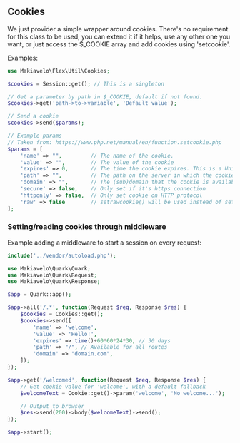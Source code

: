 ## Cookies
We just provider a simple wrapper around cookies. There's no requirement for this class to be used, you can extend it if it helps, use any other one you want, or just access the $_COOKIE array and add cookies using 'setcookie'.

Examples:
```php
use Makiavelo\Flex\Util\Cookies;

$cookies = Session::get(); // This is a singleton

// Get a parameter by path in $_COOKIE, default if not found.
$cookies->get('path->to->variable', 'Default value');

// Send a cookie
$cookies->send($params);

// Example params
// Taken from: https://www.php.net/manual/en/function.setcookie.php
$params = [
    'name' => "",         // The name of the cookie.
    'value' => "",        // The value of the cookie
    'expires' => 0,       // The time the cookie expires. This is a Unix timestamp so is in number of seconds since the epoch.
    'path' => "",         // The path on the server in which the cookie will be available on
    'domain' => "",       // The (sub)domain that the cookie is available to.
    'secure' => false,    // Only set if it's https connection
    'httponly' => false,  // Only set cookie on HTTP protocol
    'raw' => false        // setrawcookie() will be used instead of setcookie()
];
```

### Setting/reading cookies through middleware
Example adding a middleware to start a session on every request:
```php
include('../vendor/autoload.php');

use Makiavelo\Quark\Quark;
use Makiavelo\Quark\Request;
use Makiavelo\Quark\Response;

$app = Quark::app();

$app->all('/.*', function(Request $req, Response $res) {
    $cookies = Cookies::get();
    $cookies->send([
        'name' => 'welcome',
        'value' => 'Hello!',
        'expires' => time()+60*60*24*30, // 30 days
        'path' => "/", // Available for all routes
        'domain' => "domain.com",
    ]);
});

$app->get('/welcomed', function(Request $req, Response $res) {
    // Get cookie value for 'welcome', with a default fallback
    $welcomeText = Cookie::get()->param('welcome', 'No welcome...');

    // Output to browser
    $res->send(200)->body($welcomeText)->send();
});

$app->start();
```